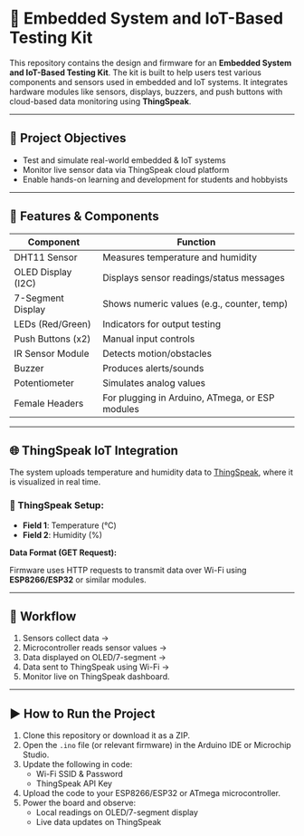 # 🔧 Embedded System and IoT-Based Testing Kit

This repository contains the design and firmware for an **Embedded System and IoT-Based Testing Kit**. The kit is built to help users test various components and sensors used in embedded and IoT systems. It integrates hardware modules like sensors, displays, buzzers, and push buttons with cloud-based data monitoring using **ThingSpeak**.

---

## 🎯 Project Objectives

- Test and simulate real-world embedded & IoT systems
- Monitor live sensor data via ThingSpeak cloud platform
- Enable hands-on learning and development for students and hobbyists

---

## 🔋 Features & Components

| Component               | Function                                         |
|-------------------------|--------------------------------------------------|
| DHT11 Sensor            | Measures temperature and humidity                |
| OLED Display (I2C)      | Displays sensor readings/status messages         |
| 7-Segment Display       | Shows numeric values (e.g., counter, temp)       |
| LEDs (Red/Green)        | Indicators for output testing                    |
| Push Buttons (x2)       | Manual input controls                            |
| IR Sensor Module        | Detects motion/obstacles                         |
| Buzzer                  | Produces alerts/sounds                           |
| Potentiometer           | Simulates analog values                          |
| Female Headers          | For plugging in Arduino, ATmega, or ESP modules |

---

## 🌐 ThingSpeak IoT Integration

The system uploads temperature and humidity data to [ThingSpeak](https://thingspeak.com/), where it is visualized in real time.

### 🔗 ThingSpeak Setup:

- **Field 1**: Temperature (°C)  
- **Field 2**: Humidity (%)

**Data Format (GET Request):**


Firmware uses HTTP requests to transmit data over Wi-Fi using **ESP8266/ESP32** or similar modules.

---

## 🧠 Workflow

1. Sensors collect data →  
2. Microcontroller reads sensor values →  
3. Data displayed on OLED/7-segment →  
4. Data sent to ThingSpeak using Wi-Fi →  
5. Monitor live on ThingSpeak dashboard.

---

## ▶️ How to Run the Project

1. Clone this repository or download it as a ZIP.
2. Open the `.ino` file (or relevant firmware) in the Arduino IDE or Microchip Studio.
3. Update the following in code:
   - Wi-Fi SSID & Password
   - ThingSpeak API Key
4. Upload the code to your ESP8266/ESP32 or ATmega microcontroller.
5. Power the board and observe:
   - Local readings on OLED/7-segment display
   - Live data updates on ThingSpeak




